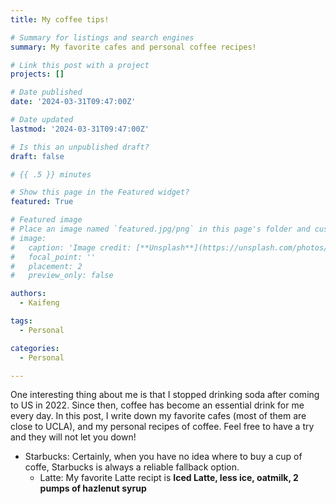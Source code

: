```yaml
---
title: My coffee tips!

# Summary for listings and search engines
summary: My favorite cafes and personal coffee recipes!

# Link this post with a project
projects: []

# Date published
date: '2024-03-31T09:47:00Z'

# Date updated
lastmod: '2024-03-31T09:47:00Z'

# Is this an unpublished draft?
draft: false

# {{ .5 }} minutes

# Show this page in the Featured widget?
featured: True

# Featured image
# Place an image named `featured.jpg/png` in this page's folder and customize its options here.
# image:
#   caption: 'Image credit: [**Unsplash**](https://unsplash.com/photos/CpkOjOcXdUY)'
#   focal_point: ''
#   placement: 2
#   preview_only: false

authors:
  - Kaifeng

tags:
  - Personal

categories:
  - Personal

---
```


One interesting thing about me is that I stopped drinking soda after coming to US in 2022. Since then, coffee has become an essential drink for me every day. In this post, I write down my favorite cafes (most of them are close to UCLA), and my 
personal recipes of coffee. Feel free to have a try and they will not let you down!

- Starbucks: Certainly, when you have no idea where to buy a cup of coffe, Starbucks is always a reliable fallback option. 
  + Latte: My favorite Latte recipt is **Iced Latte, less ice, oatmilk, 2 pumps of hazlenut syrup**